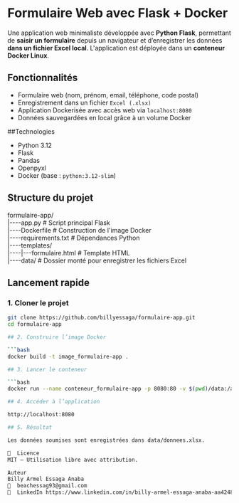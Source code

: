 #  Formulaire Web avec Flask + Docker

Une application web minimaliste développée avec **Python Flask**, permettant de **saisir un formulaire** depuis un navigateur et d’enregistrer les données **dans un fichier Excel local**. L'application est déployée dans un **conteneur Docker Linux**.

##  Fonctionnalités

- Formulaire web (nom, prénom, email, téléphone, code postal)
- Enregistrement dans un fichier `Excel (.xlsx)`
- Application Dockerisée avec accès web via `localhost:8080`
- Données sauvegardées en local grâce à un volume Docker

##Technologies

- Python 3.12
- Flask
- Pandas
- Openpyxl
- Docker (base : `python:3.12-slim`)

## Structure du projet

formulaire-app/  
|----app.py # Script principal Flask  
|----Dockerfile # Construction de l'image Docker  
|----requirements.txt # Dépendances Python  
|----templates/  
|----|---formulaire.html # Template HTML  
|----data/ # Dossier monté pour enregistrer les fichiers Excel  


## Lancement rapide

### 1. Cloner le projet
```bash
git clone https://github.com/billyessaga/formulaire-app.git
cd formulaire-app

## 2. Construire l’image Docker

```bash
docker build -t image_formulaire-app .

## 3. Lancer le conteneur

```bash
docker run --name conteneur_formulaire-app -p 8080:80 -v $(pwd)/data:/app/data image_formulaire-app

## 4. Accéder à l’application

http://localhost:8080

## 5. Résultat

Les données soumises sont enregistrées dans data/donnees.xlsx.

📄  Licence
MIT – Utilisation libre avec attribution.

Auteur
Billy Armel Essaga Anaba
📧  beachessag93@gmail.com
🔗  LinkedIn https://www.linkedin.com/in/billy-armel-essaga-anaba-aa4248242
